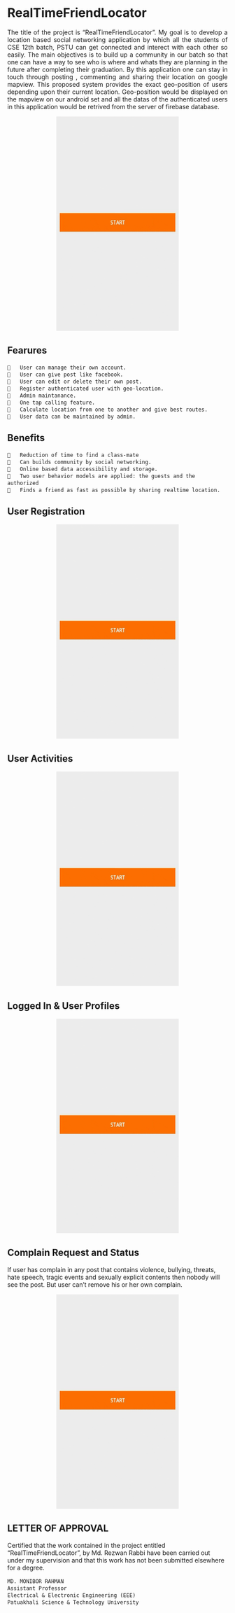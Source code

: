 # RealTimeFriendLocator
<p align="justify">The title of the project is “RealTimeFriendLocator”. My goal is to develop a location based social networking application by which all the students of CSE 12th batch, PSTU can get connected and interect with each other so easily. The main objectives is to build up a community in our batch so that one can have a way to see who is where and whats they are planning in the future after completing their graduation. By this application one can stay in touch through posting , commenting and sharing their location on google mapview.
This proposed system provides the exact geo-position of users depending upon their current location. Geo-position would be displayed on the mapview on our android set and all the datas of the authenticated users in this application would be retrived from the server of firebase database. 
</p>

<p align="center">
  <img src="https://github.com/rrsaikat/CircularMorphProgressBarLibrary/blob/master/start.gif" height="490" width="280"/>
</p>

## Fearures
    	User can manage their own account.
    	User can give post like facebook.
    	User can edit or delete their own post.
    	Register authenticated user with geo-location.
    	Admin maintanance.
    	One tap calling feature. 
    	Calculate location from one to another and give best routes.
    	User data can be maintained by admin.
    
## Benefits
    	Reduction of time to find a class-mate
    	Can builds community by social networking.
    	Online based data accessibility and storage.
    	Two user behavior models are applied: the guests and the authorized
    	Finds a friend as fast as possible by sharing realtime location.

## User Registration
<p align="center">
  <img src="https://github.com/rrsaikat/CircularMorphProgressBarLibrary/blob/master/start.gif" height="490" width="280"/>
</p>


## User Activities
<p align="center">
  <img src="https://github.com/rrsaikat/CircularMorphProgressBarLibrary/blob/master/start.gif" height="490" width="280"/>
</p>

## Logged In & User Profiles
<p align="center">
  <img src="https://github.com/rrsaikat/CircularMorphProgressBarLibrary/blob/master/start.gif" height="490" width="280"/>
</p>

## Complain Request and Status
If user has complain in any post that contains violence, bullying, threats, hate speech, tragic events and sexually explicit contents then nobody will see the post. But user can’t remove his or her own complain.
<p align="center">
  <img src="https://github.com/rrsaikat/CircularMorphProgressBarLibrary/blob/master/start.gif" height="490" width="280"/>
</p>



## LETTER OF APPROVAL
Certified that the work contained in the project entitled “RealTimeFriendLocator”, by Md. Rezwan Rabbi have been carried out under my supervision and that this work has not been submitted elsewhere for a degree.

    MD. MONIBOR RAHMAN
    Assistant Professor
    Electrical & Electronic Engineering (EEE) 
    Patuakhali Science & Technology University

